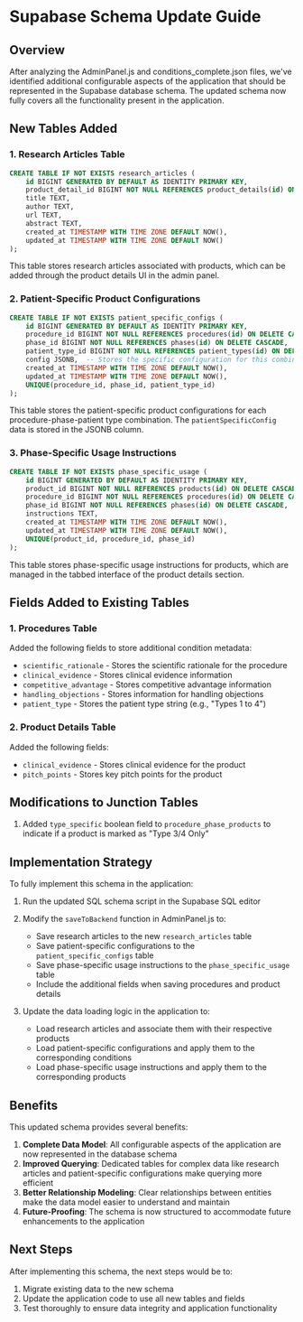 # Supabase Schema Update Guide

## Overview

After analyzing the AdminPanel.js and conditions_complete.json files, we've identified additional configurable aspects of the application that should be represented in the Supabase database schema. The updated schema now fully covers all the functionality present in the application.

## New Tables Added

### 1. Research Articles Table
```sql
CREATE TABLE IF NOT EXISTS research_articles (
    id BIGINT GENERATED BY DEFAULT AS IDENTITY PRIMARY KEY,
    product_detail_id BIGINT NOT NULL REFERENCES product_details(id) ON DELETE CASCADE,
    title TEXT,
    author TEXT,
    url TEXT,
    abstract TEXT,
    created_at TIMESTAMP WITH TIME ZONE DEFAULT NOW(),
    updated_at TIMESTAMP WITH TIME ZONE DEFAULT NOW()
);
```
This table stores research articles associated with products, which can be added through the product details UI in the admin panel.

### 2. Patient-Specific Product Configurations
```sql
CREATE TABLE IF NOT EXISTS patient_specific_configs (
    id BIGINT GENERATED BY DEFAULT AS IDENTITY PRIMARY KEY,
    procedure_id BIGINT NOT NULL REFERENCES procedures(id) ON DELETE CASCADE,
    phase_id BIGINT NOT NULL REFERENCES phases(id) ON DELETE CASCADE,
    patient_type_id BIGINT NOT NULL REFERENCES patient_types(id) ON DELETE CASCADE,
    config JSONB,  -- Stores the specific configuration for this combination
    created_at TIMESTAMP WITH TIME ZONE DEFAULT NOW(),
    updated_at TIMESTAMP WITH TIME ZONE DEFAULT NOW(),
    UNIQUE(procedure_id, phase_id, patient_type_id)
);
```
This table stores the patient-specific product configurations for each procedure-phase-patient type combination. The `patientSpecificConfig` data is stored in the JSONB column.

### 3. Phase-Specific Usage Instructions
```sql
CREATE TABLE IF NOT EXISTS phase_specific_usage (
    id BIGINT GENERATED BY DEFAULT AS IDENTITY PRIMARY KEY,
    product_id BIGINT NOT NULL REFERENCES products(id) ON DELETE CASCADE,
    procedure_id BIGINT NOT NULL REFERENCES procedures(id) ON DELETE CASCADE,
    phase_id BIGINT NOT NULL REFERENCES phases(id) ON DELETE CASCADE,
    instructions TEXT,
    created_at TIMESTAMP WITH TIME ZONE DEFAULT NOW(),
    updated_at TIMESTAMP WITH TIME ZONE DEFAULT NOW(),
    UNIQUE(product_id, procedure_id, phase_id)
);
```
This table stores phase-specific usage instructions for products, which are managed in the tabbed interface of the product details section.

## Fields Added to Existing Tables

### 1. Procedures Table
Added the following fields to store additional condition metadata:
- `scientific_rationale` - Stores the scientific rationale for the procedure
- `clinical_evidence` - Stores clinical evidence information
- `competitive_advantage` - Stores competitive advantage information
- `handling_objections` - Stores information for handling objections
- `patient_type` - Stores the patient type string (e.g., "Types 1 to 4")

### 2. Product Details Table
Added the following fields:
- `clinical_evidence` - Stores clinical evidence for the product
- `pitch_points` - Stores key pitch points for the product

## Modifications to Junction Tables

1. Added `type_specific` boolean field to `procedure_phase_products` to indicate if a product is marked as "Type 3/4 Only"

## Implementation Strategy

To fully implement this schema in the application:

1. Run the updated SQL schema script in the Supabase SQL editor
2. Modify the `saveToBackend` function in AdminPanel.js to:
   - Save research articles to the new `research_articles` table
   - Save patient-specific configurations to the `patient_specific_configs` table
   - Save phase-specific usage instructions to the `phase_specific_usage` table
   - Include the additional fields when saving procedures and product details

3. Update the data loading logic in the application to:
   - Load research articles and associate them with their respective products
   - Load patient-specific configurations and apply them to the corresponding conditions
   - Load phase-specific usage instructions and apply them to the corresponding products

## Benefits

This updated schema provides several benefits:

1. **Complete Data Model**: All configurable aspects of the application are now represented in the database schema
2. **Improved Querying**: Dedicated tables for complex data like research articles and patient-specific configurations make querying more efficient
3. **Better Relationship Modeling**: Clear relationships between entities make the data model easier to understand and maintain
4. **Future-Proofing**: The schema is now structured to accommodate future enhancements to the application

## Next Steps

After implementing this schema, the next steps would be to:

1. Migrate existing data to the new schema
2. Update the application code to use all new tables and fields
3. Test thoroughly to ensure data integrity and application functionality 